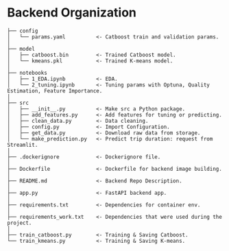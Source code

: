 Backend Organization
===============
    ├── config
    │   └── params.yaml          <- Catboost train and validation params.
    │
    ├── model
    │   ├── catboost.bin         <- Trained Catboost model.
    │   └── kmeans.pkl           <- Trained K-means model.
    │ 
    ├── notebooks
    │   ├── 1_EDA.ipynb          <- EDA.
    │   └── 2_tuning.ipynb       <- Tuning params with Optuna, Quality Estimation, Feature Importance.
    │
    ├── src
    │   ├── __init__.py          <- Make src a Python package.
    │   ├── add_features.py      <- Add features for tuning or predicting.
    │   ├── clean_data.py        <- Data cleaning.
    │   ├── config.py            <- Import Configuration.
    │   ├── get_data.py          <- Download raw data from storage.
    │   └── make_prediction.py   <- Predict trip duration: request from Streamlit.
    │          
    ├── .dockerignore            <- Dockerignore file.
    │
    ├── Dockerfile               <- Dockerfile for backend image building.
    │
    ├── README.md                <- Backend Repo Description.
    │
    ├── app.py                   <- FastAPI backend app.
    │
    ├── requirements.txt         <- Dependencies for container env.
    │
    ├── requirements_work.txt    <- Dependencies that were used during the project.
    │
    ├── train_catboost.py        <- Training & Saving Catboost.
    └── train_kmeans.py          <- Training & Saving K-means.  